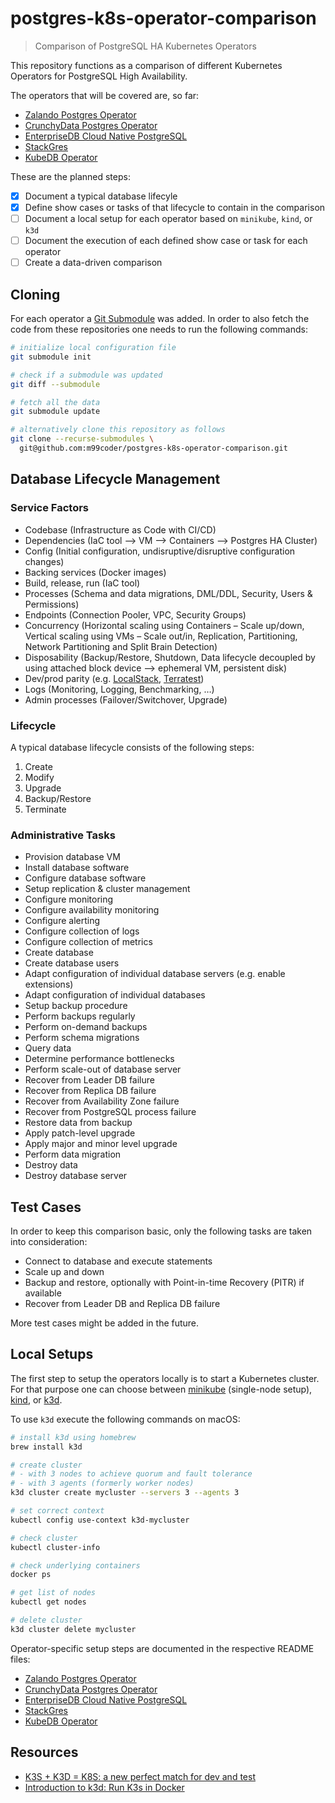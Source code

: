 # postgres-k8s-operator-comparison

> Comparison of PostgreSQL HA Kubernetes Operators

This repository functions as a comparison of different Kubernetes Operators for PostgreSQL High Availability.

The operators that will be covered are, so far:

- [Zalando Postgres Operator](https://github.com/zalando/postgres-operator)
- [CrunchyData Postgres Operator](https://github.com/CrunchyData/postgres-operator)
- [EnterpriseDB Cloud Native PostgreSQL](https://docs.enterprisedb.io/cloud-native-postgresql/1.8.0/)
- [StackGres](https://gitlab.com/ongresinc/stackgres)
- [KubeDB Operator](https://github.com/kubedb/operator)

These are the planned steps:

- [x] Document a typical database lifecyle
- [x] Define show cases or tasks of that lifecycle to contain in the comparison
- [ ] Document a local setup for each operator based on `minikube`, `kind`, or `k3d`
- [ ] Document the execution of each defined show case or task for each operator
- [ ] Create a data-driven comparison

## Cloning

For each operator a [Git Submodule](https://git-scm.com/book/en/v2/Git-Tools-Submodules) was added. In order to also fetch the code from these repositories one needs to run the following commands:

```bash
# initialize local configuration file
git submodule init

# check if a submodule was updated
git diff --submodule

# fetch all the data
git submodule update

# alternatively clone this repository as follows
git clone --recurse-submodules \
  git@github.com:m99coder/postgres-k8s-operator-comparison.git
```

## Database Lifecycle Management

### Service Factors

- Codebase (Infrastructure as Code with CI/CD)
- Dependencies (IaC tool ⟶ VM ⟶ Containers ⟶ Postgres HA Cluster)
- Config (Initial configuration, undisruptive/disruptive configuration changes)
- Backing services (Docker images)
- Build, release, run (IaC tool)
- Processes (Schema and data migrations, DML/DDL, Security, Users & Permissions)
- Endpoints (Connection Pooler, VPC, Security Groups)
- Concurrency (Horizontal scaling using Containers – Scale up/down, Vertical scaling using VMs – Scale out/in, Replication, Partitioning, Network Partitioning and Split Brain Detection)
- Disposability (Backup/Restore, Shutdown, Data lifecycle decoupled by using attached block device ⟶ ephemeral VM, persistent disk)
- Dev/prod parity (e.g. [LocalStack](https://github.com/localstack/localstack), [Terratest](https://github.com/gruntwork-io/terratest))
- Logs (Monitoring, Logging, Benchmarking, …)
- Admin processes (Failover/Switchover, Upgrade)

### Lifecycle

A typical database lifecycle consists of the following steps:

1. Create
2. Modify
3. Upgrade
4. Backup/Restore
5. Terminate

### Administrative Tasks

- Provision database VM
- Install database software
- Configure database software
- Setup replication & cluster management
- Configure monitoring
- Configure availability monitoring
- Configure alerting
- Configure collection of logs
- Configure collection of metrics
- Create database
- Create database users
- Adapt configuration of individual database servers (e.g. enable extensions)
- Adapt configuration of individual databases
- Setup backup procedure
- Perform backups regularly
- Perform on-demand backups
- Perform schema migrations
- Query data
- Determine performance bottlenecks
- Perform scale-out of database server
- Recover from Leader DB failure
- Recover from Replica DB failure
- Recover from Availability Zone failure
- Recover from PostgreSQL process failure
- Restore data from backup
- Apply patch-level upgrade
- Apply major and minor level upgrade
- Perform data migration
- Destroy data
- Destroy database server

## Test Cases

In order to keep this comparison basic, only the following tasks are taken into consideration:

- Connect to database and execute statements
- Scale up and down
- Backup and restore, optionally with Point-in-time Recovery (PITR) if available
- Recover from Leader DB and Replica DB failure

More test cases might be added in the future.

## Local Setups

The first step to setup the operators locally is to start a Kubernetes cluster. For that purpose one can choose between [minikube](https://minikube.sigs.k8s.io/docs/) (single-node setup), [kind](https://kind.sigs.k8s.io/), or [k3d](https://k3d.io/).

To use `k3d` execute the following commands on macOS:

```bash
# install k3d using homebrew
brew install k3d

# create cluster
# - with 3 nodes to achieve quorum and fault tolerance
# - with 3 agents (formerly worker nodes)
k3d cluster create mycluster --servers 3 --agents 3

# set correct context
kubectl config use-context k3d-mycluster

# check cluster
kubectl cluster-info

# check underlying containers
docker ps

# get list of nodes
kubectl get nodes

# delete cluster
k3d cluster delete mycluster
```

Operator-specific setup steps are documented in the respective README files:

- [Zalando Postgres Operator](./docs/ZALANDO.md)
- [CrunchyData Postgres Operator](./docs/CRUNCHYDATA.md)
- [EnterpriseDB Cloud Native PostgreSQL](./docs/ENTERPRISEDB.md)
- [StackGres](./docs/STACKGRES.md)
- [KubeDB Operator](./docs/KUBEDB.md)

## Resources

- [K3S + K3D = K8S: a new perfect match for dev and test](https://en.sokube.ch/post/k3s-k3d-k8s-a-new-perfect-match-for-dev-and-test-1)
- [Introduction to k3d: Run K3s in Docker](https://www.suse.com/c/introduction-k3d-run-k3s-docker-src/)
